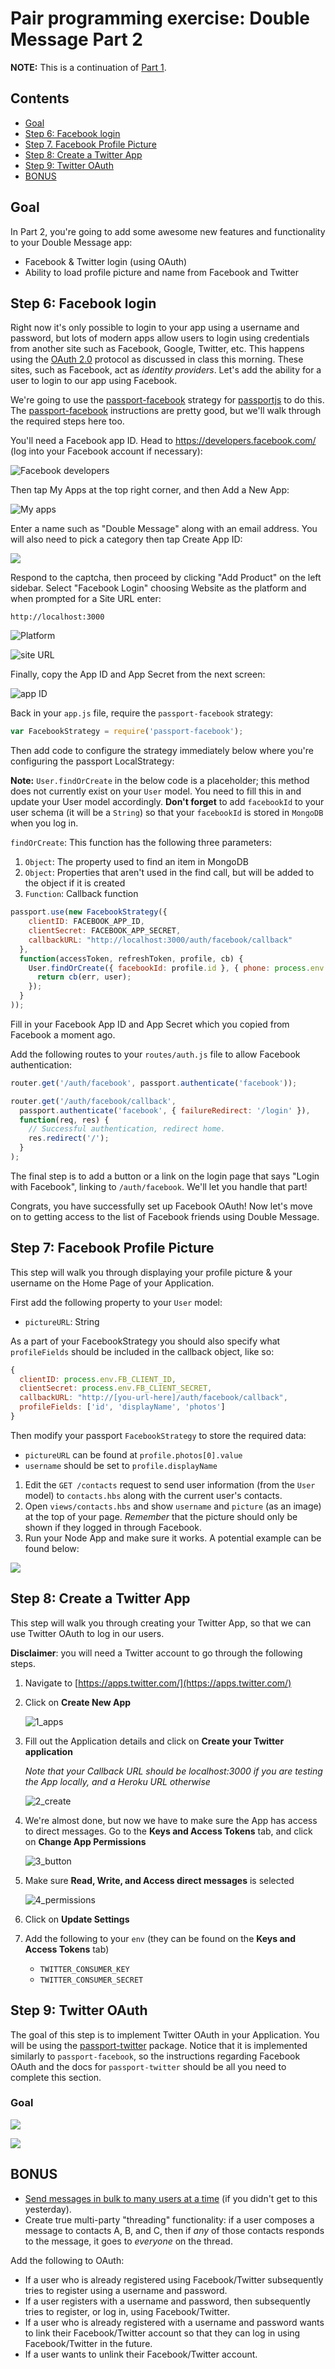 # Pair programming exercise: Double Message Part 2

**NOTE:** This is a continuation of [Part 1](readme-part1.md).

## Contents

- [Goal](#goal)
- [Step 6: Facebook login](#step-6-facebook-login)
- [Step 7. Facebook Profile Picture](#step-7-facebook-profile-picture)
- [Step 8: Create a Twitter App](#step-8-create-a-twitter-app)
- [Step 9: Twitter OAuth](#step-9-twitter-oauth)
- [BONUS](#bonus)

## Goal

In Part 2, you're going to add some awesome new features and functionality to your Double Message app:

- Facebook & Twitter login (using OAuth)
- Ability to load profile picture and name from Facebook and Twitter

## Step 6: Facebook login

Right now it's only possible to login to your app using a username and password, but lots of modern apps allow users to login using credentials from another site such as Facebook, Google, Twitter, etc. This happens using the [OAuth 2.0](http://oauth.net/2/) protocol as discussed in class this morning. These sites, such as Facebook, act as _identity providers_. Let's add the ability for a user to login to our app using Facebook.

We're going to use the [passport-facebook](https://github.com/jaredhanson/passport-facebook) strategy for [passportjs](http://passportjs.org/) to do this. The [passport-facebook](https://github.com/jaredhanson/passport-facebook) instructions are pretty good, but we'll walk through the required steps here too.

You'll need a Facebook app ID. Head to https://developers.facebook.com/ (log into your Facebook account if necessary):

![Facebook developers](http://cl.ly/3R12272a3u2K/Image%202016-06-21%20at%2019.06.47.png)

Then tap My Apps at the top right corner, and then Add a New App:

![My apps](http://cl.ly/1S3I0e2B1e0e/Image%202016-06-21%20at%2019.07.05.png)

Enter a name such as "Double Message" along with an email address. You will also need to pick a category then tap Create App ID:

![](http://cl.ly/3E1J172y0U1H/Image%202016-06-21%20at%2019.08.03.png)

Respond to the captcha, then proceed by clicking "Add Product" on the left sidebar. Select "Facebook Login" choosing Website as the platform and when prompted for a Site URL enter:

    http://localhost:3000

![Platform](http://cl.ly/1t3T2M1w3H06/Image%202016-06-21%20at%2019.07.16.png)


![site URL](http://cl.ly/0a2B1E141Q1V/Image%202016-06-21%20at%2019.16.24.png)

Finally, copy the App ID and App Secret from the next screen:

![app ID](http://cl.ly/0I32171G2I1z/Image%202016-06-21%20at%2019.09.38.png)

Back in your `app.js` file, require the `passport-facebook` strategy:

```javascript
var FacebookStrategy = require('passport-facebook');
```

Then add code to configure the strategy immediately below where you're configuring the passport LocalStrategy:

**Note:** `User.findOrCreate` in the below code is a placeholder; this method does not currently exist on your `User` model. You need to fill this in and update your User model accordingly. __Don't forget__ to add `facebookId` to your user schema (it will be a `String`) so that your `facebookId` is stored in `MongoDB` when you log in.

`findOrCreate`: This function has the following three parameters:
1. `Object`: The property used to find an item in MongoDB
1. `Object`: Properties that aren't used in the find call, but will be added to the object if it is created
1. `Function`: Callback function

```javascript
passport.use(new FacebookStrategy({
    clientID: FACEBOOK_APP_ID,
    clientSecret: FACEBOOK_APP_SECRET,
    callbackURL: "http://localhost:3000/auth/facebook/callback"
  },
  function(accessToken, refreshToken, profile, cb) {
    User.findOrCreate({ facebookId: profile.id }, { phone: process.env.FROM_PHONE }, function (err, user) {
      return cb(err, user);
    });
  }
));
```

Fill in your Facebook App ID and App Secret which you copied from Facebook a moment ago.

Add the following routes to your `routes/auth.js` file to allow Facebook authentication:

```javascript
router.get('/auth/facebook', passport.authenticate('facebook'));

router.get('/auth/facebook/callback',
  passport.authenticate('facebook', { failureRedirect: '/login' }),
  function(req, res) {
    // Successful authentication, redirect home.
    res.redirect('/');
  }
);
```

The final step is to add a button or a link on the login page that says "Login with Facebook", linking to `/auth/facebook`. We'll let you handle that part!

Congrats, you have successfully set up Facebook OAuth! Now let's move on to getting access to the list of Facebook friends using Double Message.

## Step 7: Facebook Profile Picture

This step will walk you through displaying your profile picture & your username on the Home Page of your Application.

First add the following property to your `User` model:
- `pictureURL`: String

As a part of your FacebookStrategy you should also specify what `profileFields` should be included in the callback object, like so:
```js
{
  clientID: process.env.FB_CLIENT_ID,
  clientSecret: process.env.FB_CLIENT_SECRET,
  callbackURL: "http://[you-url-here]/auth/facebook/callback",
  profileFields: ['id', 'displayName', 'photos']
}
```

Then modify your passport `FacebookStrategy` to store the required data:
- `pictureURL` can be found at `profile.photos[0].value`
- `username` should be set to `profile.displayName`

1. Edit the `GET /contacts` request to send user information (from the `User` model) to `contacts.hbs` along with the current user's contacts.
1. Open `views/contacts.hbs` and show `username` and `picture` (as an image) at the top of your page. _Remember_ that the picture should only be shown if they logged in through Facebook.
1. Run your Node App and make sure it works. A potential example can be found below:

![](images/7_picture.png)

## Step 8: Create a Twitter App

This step will walk you through creating your Twitter App, so that we can use Twitter OAuth to log in our users.

__Disclaimer__: you will need a Twitter account to go through the following steps.

1. Navigate to [https://apps.twitter.com/](https://apps.twitter.com/)

1. Click on __Create New App__

    ![1_apps]

1. Fill out the Application details and click on __Create your Twitter application__

    _Note that your Callback URL should be localhost:3000 if you are testing the App locally, and a Heroku URL otherwise_

    ![2_create]

1. We're almost done, but now we have to make sure the App has access to direct messages. Go to the __Keys and Access Tokens__ tab, and click on __Change App Permissions__

    ![3_button]

1. Make sure __Read, Write, and Access direct messages__ is selected

    ![4_permissions]

1. Click on __Update Settings__

1. Add the following to your `env` (they can be found on the __Keys and Access Tokens__ tab)

    - `TWITTER_CONSUMER_KEY`
    - `TWITTER_CONSUMER_SECRET`

[1_apps]: ./images/1_app_overview.png
[2_create]: ./images/2_create.png
[3_button]: ./images/3_permissions_button.png
[4_permissions]: ./images/4_permissions.png

## Step 9: Twitter OAuth

The goal of this step is to implement Twitter OAuth in your Application. You will be using the [passport-twitter](https://github.com/jaredhanson/passport-twitter) package. Notice that it is implemented similarly to `passport-facebook`, so the instructions regarding Facebook OAuth and the docs for `passport-twitter` should be all you need to complete this section.

### Goal

![](./images/1_twitterButton.png)

![](./images/2_twitterLogin.png)

## BONUS

- [Send messages in bulk to many users at a
  time](https://docs.google.com/presentation/d/1vq9b1ENst72z1v0JgxGkhjZA6bggbgCNWO-CNf3zrIc/edit#slide=id.g11476959af_5_167)
  (if you didn't get to this yesterday).
- Create true multi-party "threading" functionality: if a user composes a
  message to contacts A, B, and C, then if _any_ of those contacts responds to
  the message, it goes to _everyone_ on the thread.

Add the following to OAuth:

- If a user who is already registered using Facebook/Twitter subsequently tries to
  register using a username and password.
- If a user registers with a username and password, then subsequently tries to
  register, or log in, using Facebook/Twitter.
- If a user who is already registered with a username and password wants to link
  their Facebook/Twitter account so that they can log in using Facebook/Twitter in the future.
- If a user wants to unlink their Facebook/Twitter account.
